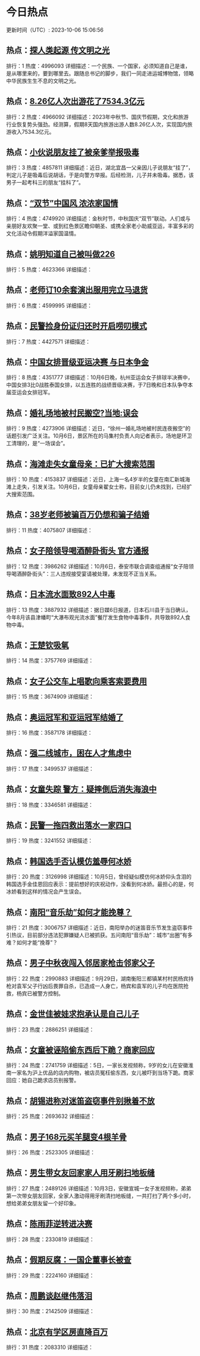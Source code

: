 # 今日热点

更新时间（UTC）: 2023-10-06 15:06:56

## 热点：[探人类起源 传文明之光](https://cn.bing.com/search?q=探人类起源传文明之光)
排行：1
热度：4996093
详细描述：一个民族、一个国家，必须知道自己是谁，是从哪里来的，要到哪里去。跟随总书记的脚步，我们一同走进运城博物馆，领略中华民族生生不息的文明之光。

## 热点：[8.26亿人次出游花了7534.3亿元](https://cn.bing.com/search?q=8.26亿人次出游花了7534.3亿元)
排行：2
热度：4966092
详细描述：2023年中秋节、国庆节假期，文化和旅游行业恢复势头强劲。经测算，假期8天国内旅游出游人数8.26亿人次，实现国内旅游收入7534.3亿元。

## 热点：[小伙说朋友挂了被亲爹举报吸毒](https://cn.bing.com/search?q=小伙说朋友挂了被亲爹举报吸毒)
排行：3
热度：4857811
详细描述：近日，湖北宜昌一父亲因儿子说朋友“挂了”，判定儿子是吸毒后说胡话，于是向警方举报。后经检测，儿子并未吸毒。据悉，该男子一起考科三的朋友“挂科了”。

## 热点：[“双节”中国风 浓浓家国情](https://cn.bing.com/search?q=“双节”中国风浓浓家国情)
排行：4
热度：4749920
详细描述：金秋时节，中秋国庆“双节”联动。人们或与亲朋好友欢聚一堂、或到红色景区瞻仰朝圣、或携全家老小助威亚运，丰富多彩的文化活动令假期洋溢家国温情。

## 热点：[姚明知道自己被叫做226](https://cn.bing.com/search?q=姚明知道自己被叫做226)
排行：5
热度：4623366
详细描述：

## 热点：[老师订10余套演出服用完立马退货](https://cn.bing.com/search?q=老师订10余套演出服用完立马退货)
排行：6
热度：4599995
详细描述：

## 热点：[民警捡身份证归还时开启唠叨模式](https://cn.bing.com/search?q=民警捡身份证归还时开启唠叨模式)
排行：7
热度：4427571
详细描述：

## 热点：[中国女排晋级亚运决赛 与日本争金](https://cn.bing.com/search?q=中国女排晋级亚运决赛与日本争金)
排行：8
热度：4351777
详细描述：10月6日晚，杭州亚运会女子排球半决赛中，中国女排3比0战胜泰国女排，以五连胜的战绩晋级决赛，于7日晚和日本队争夺本届亚运会女排冠军。

## 热点：[婚礼场地被村民搬空?当地:误会](https://cn.bing.com/search?q=婚礼场地被村民搬空?当地:误会)
排行：9
热度：4273906
详细描述：近日，“徐州一婚礼场地被村民连夜搬空”的话题引发广泛关注。10月6日，景区所在的马集村负责人向记者表示，场地是环卫工清理的，是“一场误会”。

## 热点：[海滩走失女童母亲：已扩大搜索范围](https://cn.bing.com/search?q=海滩走失女童母亲：已扩大搜索范围)
排行：10
热度：4153837
详细描述：近日，上海一名4岁半的女童在南汇新城海滩上走失，引发关注。10月6日，女童母亲翟女士称，目前女儿仍未找到，已经扩大搜索范围。

## 热点：[38岁老师被骗百万仍想和骗子结婚](https://cn.bing.com/search?q=38岁老师被骗百万仍想和骗子结婚)
排行：11
热度：4075807
详细描述：

## 热点：[女子陪领导喝酒醉卧街头 官方通报](https://cn.bing.com/search?q=女子陪领导喝酒醉卧街头官方通报)
排行：12
热度：3986262
详细描述：10月6日，泰安市联合调查组通报“女子陪领导喝酒醉卧街头”：三人违规接受宴请被处理，未发现不正当关系。

## 热点：[日本流水面致892人中毒](https://cn.bing.com/search?q=日本流水面致892人中毒)
排行：13
热度：3887932
详细描述：据日媒6日报道，日本石川县于当日确认，今年8月该县津幡町“大瀑布观光流水面”餐厅发生食物中毒事件，共导致892人食物中毒。

## 热点：[王楚钦吸氧](https://cn.bing.com/search?q=王楚钦吸氧)
排行：14
热度：3757769
详细描述：

## 热点：[女子公交车上唱歌向乘客索要费用](https://cn.bing.com/search?q=女子公交车上唱歌向乘客索要费用)
排行：15
热度：3674909
详细描述：

## 热点：[奥运冠军和亚运冠军结婚了](https://cn.bing.com/search?q=奥运冠军和亚运冠军结婚了)
排行：16
热度：3587178
详细描述：

## 热点：[强二线城市，困在人才焦虑中](https://cn.bing.com/search?q=强二线城市，困在人才焦虑中)
排行：17
热度：3499537
详细描述：

## 热点：[女童失踪 警方：疑摔倒后消失海浪中](https://cn.bing.com/search?q=女童失踪警方：疑摔倒后消失海浪中)
排行：18
热度：3346581
详细描述：

## 热点：[民警一拖四救出落水一家四口](https://cn.bing.com/search?q=民警一拖四救出落水一家四口)
排行：19
热度：3241552
详细描述：

## 热点：[韩国选手否认模仿羞辱何冰娇](https://cn.bing.com/search?q=韩国选手否认模仿羞辱何冰娇)
排行：20
热度：3126998
详细描述：10月5日，曾经疑似模仿何冰娇仰头含泪的韩国选手金佳恩回应表示：提前想好的庆祝动作，没看到何冰娇。最担心的是，何冰娇看到这样的情况会产生误会。

## 热点：[南阳“音乐劫”如何才能挽尊？](https://cn.bing.com/search?q=南阳“音乐劫”如何才能挽尊？)
排行：21
热度：3006757
详细描述：近日，南阳举办的迷笛音乐节发生盗窃事件引热议，目前部分违法犯罪嫌疑人已被抓获。五问南阳“音乐劫”：城市“出圈”有多难？如何才能“挽尊”？

## 热点：[男子中秋夜闯入邻居家枪击邻家父子](https://cn.bing.com/search?q=男子中秋夜闯入邻居家枪击邻家父子)
排行：22
热度：2990883
详细描述：9月29日，湖南衡阳三都镇某村村民杨宾持枪对袁军父子行凶后畏罪自杀，已造成一人身亡，杨宾和袁军的儿子均在医院抢救，杨宾已被警方控制。

## 热点：[金世佳被娃求抱承认是自己儿子](https://cn.bing.com/search?q=金世佳被娃求抱承认是自己儿子)
排行：23
热度：2886251
详细描述：

## 热点：[女童被诬陷偷东西后下跪？商家回应](https://cn.bing.com/search?q=女童被诬陷偷东西后下跪？商家回应)
排行：24
热度：2741759
详细描述：5日，一家长发视频称，9岁的女儿在安徽淮南一家名为沪上优品的店内购物，被店员冤枉偷东西，女儿被吓到当场下跪。商家回应：她自己跪求店员别报警。

## 热点：[胡锡进称对迷笛盗窃事件别揪着不放](https://cn.bing.com/search?q=胡锡进称对迷笛盗窃事件别揪着不放)
排行：25
热度：2693632
详细描述：

## 热点：[男子168元买羊腿变4根羊骨](https://cn.bing.com/search?q=男子168元买羊腿变4根羊骨)
排行：26
热度：2523305
详细描述：

## 热点：[男生带女友回家家人用牙刷扫地板缝](https://cn.bing.com/search?q=男生带女友回家家人用牙刷扫地板缝)
排行：27
热度：2489126
详细描述：10月3日，安徽宣城一女子发视频称，弟弟第一次带女朋友回家，全家人激动得用牙刷清扫地板缝，一共打扫了两个多小时，想给弟弟女朋友留一个好印象。

## 热点：[陈雨菲逆转进决赛](https://cn.bing.com/search?q=陈雨菲逆转进决赛)
排行：28
热度：2330819
详细描述：

## 热点：[假期反腐：一国企董事长被查](https://cn.bing.com/search?q=假期反腐：一国企董事长被查)
排行：29
热度：2224160
详细描述：

## 热点：[周鹏谈赵继伟落泪](https://cn.bing.com/search?q=周鹏谈赵继伟落泪)
排行：30
热度：2142509
详细描述：

## 热点：[北京有学区房直降百万](https://cn.bing.com/search?q=北京有学区房直降百万)
排行：31
热度：2083310
详细描述：

